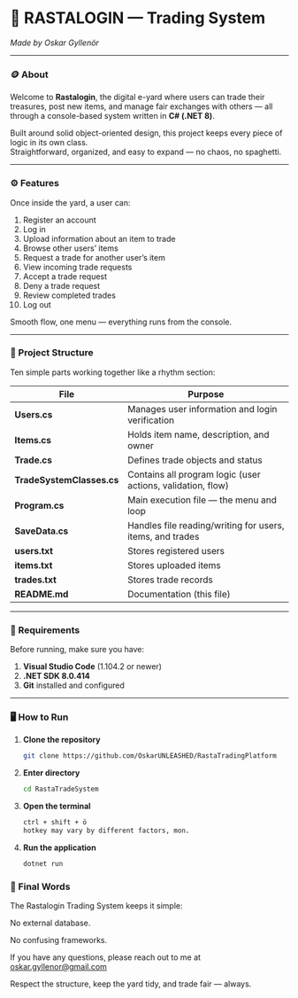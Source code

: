 # 🌴 RASTALOGIN — Trading System  
*Made by Oskar Gyllenör*

---

### 🪙 About  
Welcome to **Rastalogin**, the digital e-yard where users can trade their treasures, post new items, and manage fair exchanges with others — all through a console-based system written in **C# (.NET 8)**.

Built around solid object-oriented design, this project keeps every piece of logic in its own class.  
Straightforward, organized, and easy to expand — no chaos, no spaghetti.

---

### ⚙️ Features  
Once inside the yard, a user can:

1. Register an account  
2. Log in  
3. Upload information about an item to trade  
4. Browse other users’ items  
5. Request a trade for another user’s item  
6. View incoming trade requests  
7. Accept a trade request  
8. Deny a trade request  
9. Review completed trades  
10. Log out  

Smooth flow, one menu — everything runs from the console.

---

### 🧩 Project Structure  

Ten simple parts working together like a rhythm section:

| File | Purpose |
|------|----------|
| **Users.cs** | Manages user information and login verification |
| **Items.cs** | Holds item name, description, and owner |
| **Trade.cs** | Defines trade objects and status |
| **TradeSystemClasses.cs** | Contains all program logic (user actions, validation, flow) |
| **Program.cs** | Main execution file — the menu and loop |
| **SaveData.cs** | Handles file reading/writing for users, items, and trades |
| **users.txt** | Stores registered users |
| **items.txt** | Stores uploaded items |
| **trades.txt** | Stores trade records |
| **README.md** | Documentation (this file) |

---

### 🧱 Requirements  

Before running, make sure you have:

1. **Visual Studio Code** (1.104.2 or newer)  
2. **.NET SDK 8.0.414**  
3. **Git** installed and configured  

---

### 🖥️ How to Run  

1. **Clone the repository**
   ```bash
   git clone https://github.com/OskarUNLEASHED/RastaTradingPlatform

2. **Enter directory**
   ```bash
   cd RastaTradeSystem

3. **Open the terminal**
   ```bash
   ctrl + shift + ö
   hotkey may vary by different factors, mon.

4. **Run the application**
   ```bash
   dotnet run


### 🎵 Final Words

The Rastalogin Trading System keeps it simple:

No external database.

No confusing frameworks.

If  you have any questions, please reach out to me at oskar.gyllenor@gmail.com

Respect the structure, keep the yard tidy, and trade fair — always.
   


   
